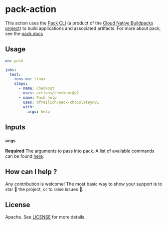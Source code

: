 # pack-action
This action uses the [Pack CLI](https://github.com/buildpacks/pack) (a product of the [Cloud Native Buildpacks project](https://buildpacks.io)) to build applications and associated artifacts. For more about pack, see the [pack docs](https://buildpacks.io/docs)

## Usage

```yaml
on: push

jobs:
  test:
    runs-on: linux
    steps:
      - name: Checkout
        uses: actions/checkout@v2
      - name: Pack help
        uses: dfreilich/pack-chocolatey@v1
        with:
          args: help
```

## Inputs
### `args`
**Required** The arguments to pass into pack. A list of available commands can be found [here](https://buildpacks.io/docs/reference/pack/pack/).

## How can I help ?
Any contribution is welcome! The most basic way to show your support is to star :star2: the project, or to raise issues :speech_balloon:.

## License
Apache. See [LICENSE](LICENSE) for more details.